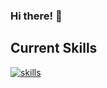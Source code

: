 ### Hi there! 👋

## Current Skills
[![skills](https://skillicons.dev/icons?i=androidstudio,java,firebase,swift,lua,html,css,js,ts,react,php,mysql,visualstudio,python,jenkins)](#)
